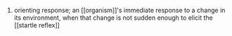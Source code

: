 1. orienting response; an [[organism]]'s immediate response to a change in its environment, when that change is not sudden enough to elicit the [[startle reflex]]
